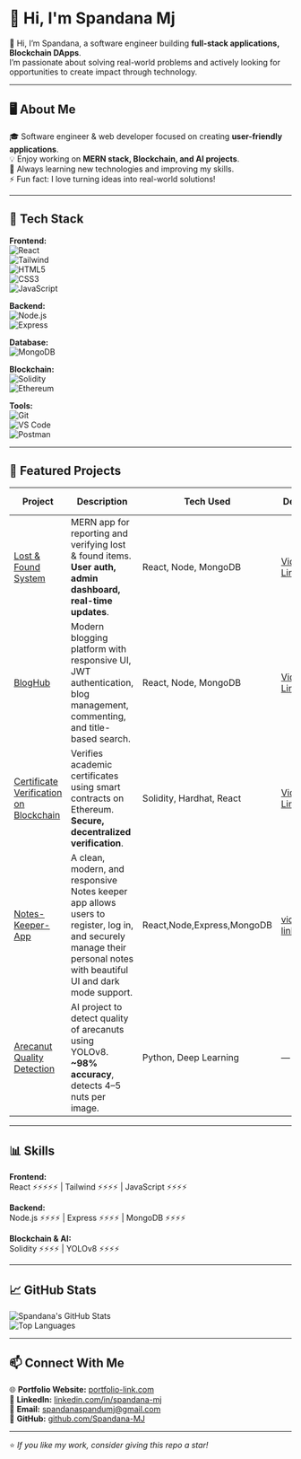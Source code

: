 # 👋 Hi, I'm Spandana Mj

👋 Hi, I’m Spandana, a software engineer building **full-stack applications, Blockchain DApps**.  
I’m passionate about solving real-world problems and actively looking for opportunities to create impact through technology.

---

## 🖥️ About Me

🎓 Software engineer & web developer focused on creating **user-friendly applications**.  
💡 Enjoy working on **MERN stack, Blockchain, and AI projects**.  
🌱 Always learning new technologies and improving my skills.  
⚡ Fun fact: I love turning ideas into real-world solutions!

---

## 🚀 Tech Stack

**Frontend:**  
![React](https://img.shields.io/badge/React-61DAFB?logo=react&logoColor=white)  
![Tailwind](https://img.shields.io/badge/Tailwind-38B2AC?logo=tailwind-css&logoColor=white)  
![HTML5](https://img.shields.io/badge/HTML5-E34F26?logo=html5&logoColor=white)  
![CSS3](https://img.shields.io/badge/CSS3-1572B6?logo=css3&logoColor=white)  
![JavaScript](https://img.shields.io/badge/JavaScript-F7DF1E?logo=javascript&logoColor=black)   

**Backend:**  
![Node.js](https://img.shields.io/badge/Node.js-339933?logo=node.js&logoColor=white)  
![Express](https://img.shields.io/badge/Express-000000?logo=express&logoColor=white)  

**Database:**  
![MongoDB](https://img.shields.io/badge/MongoDB-47A248?logo=mongodb&logoColor=white)  

**Blockchain:**  
![Solidity](https://img.shields.io/badge/Solidity-363636?logo=solidity&logoColor=white)  
![Ethereum](https://img.shields.io/badge/Ethereum-627EEA?logo=ethereum&logoColor=white)  

**Tools:**  
![Git](https://img.shields.io/badge/Git-F05032?logo=git&logoColor=white)  
![VS Code](https://img.shields.io/badge/VS%20Code-007ACC?logo=visual-studio-code&logoColor=white)  
![Postman](https://img.shields.io/badge/Postman-FF6C37?logo=postman&logoColor=white)  

---

## 🌟 Featured Projects

| Project | Description | Tech Used | Demo | Live Demo |
|----------|-------------|-----------|-------|------------|
| [Lost & Found System](https://github.com/Spandana-MJ/lost-found) | MERN app for reporting and verifying lost & found items. **User auth, admin dashboard, real-time updates**. | React, Node, MongoDB | [Video Link](https://drive.google.com/file/d/1ywxdusUf0LhL1RfEeBKUj-UMS70JCM5-/preview) | [Live Demo](https://lost-found-gilt.vercel.app/) |
| [BlogHub](https://github.com/Spandana-MJ/bloghub) | Modern blogging platform with responsive UI, JWT authentication, blog management, commenting, and title-based search. | React, Node, MongoDB | [Video Link](https://drive.google.com/file/d/1_j7tahV4mfY6XK27yaB2fUy_ebk8aeGz/preview) | [Live Demo](https://bloghub-eight-alpha.vercel.app/) |
| [Certificate Verification on Blockchain](https://github.com/Spandana-MJ/CertVerify) | Verifies academic certificates using smart contracts on Ethereum. **Secure, decentralized verification**. | Solidity, Hardhat, React | [Video Link](https://drive.google.com/file/d/1s7z06F7njh0jSnfZPbr77zOytIaAHj0p/preview) | — |
| [Notes-Keeper-App](https://github.com/Spandana-MJ/Notes-Keeper-App) |A clean, modern, and responsive Notes keeper app allows users to register, log in, and securely manage their personal notes with beautiful UI and dark mode support.|React,Node,Express,MongoDB | [video-link](https://drive.google.com/file/d/1RRT5-TiXeMfWXdaQB_FnySzpp4OrhAad/preview)| - | 
| [Arecanut Quality Detection](#) | AI project to detect quality of arecanuts using YOLOv8. **~98% accuracy**, detects 4–5 nuts per image. | Python, Deep Learning | — | — |


---

## 📊 Skills

**Frontend:**  
React ⚡⚡⚡⚡⚡ | Tailwind ⚡⚡⚡⚡ | JavaScript ⚡⚡⚡⚡  

**Backend:**  
Node.js ⚡⚡⚡⚡ | Express ⚡⚡⚡⚡ | MongoDB ⚡⚡⚡⚡  

**Blockchain & AI:**  
Solidity ⚡⚡⚡⚡ | YOLOv8 ⚡⚡⚡⚡   


---

## 📈 GitHub Stats

![Spandana's GitHub Stats](https://github-readme-stats.vercel.app/api?username=Spandana-MJ&show_icons=true&theme=radical)  
![Top Languages](https://github-readme-stats.vercel.app/api/top-langs/?username=Spandana-MJ&layout=compact)

---

## 📫 Connect With Me

🌐 **Portfolio Website:** [portfolio-link.com](https://my-portfolio-alpha-one-48.vercel.app)  
💼 **LinkedIn:** [linkedin.com/in/spandana-mj](https://linkedin.com/in/Spandana-MJ)  
📧 **Email:** spandanaspandumj@gmail.com  
🐙 **GitHub:** [github.com/Spandana-MJ](https://github.com/Spandana-MJ)

---

⭐ *If you like my work, consider giving this repo a star!*  
